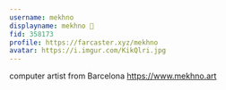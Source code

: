 ```yaml
---
username: mekhno
displayname: mekhno 🎩
fid: 358173
profile: https://farcaster.xyz/mekhno
avatar: https://i.imgur.com/KikQlri.jpg
---
```


computer artist from Barcelona
https://www.mekhno.art
